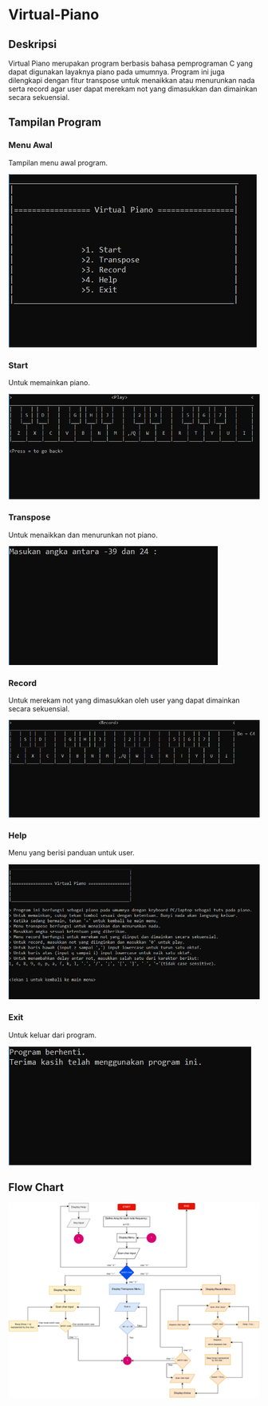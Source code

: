 # Virtual-Piano

## Deskripsi
Virtual Piano merupakan program berbasis bahasa pemprograman C yang dapat digunakan layaknya piano pada umumnya. Program ini juga dilengkapi dengan fitur transpose untuk menaikkan atau menurunkan nada serta record agar user dapat merekam not yang dimasukkan dan dimainkan secara sekuensial.

## Tampilan Program
### Menu Awal
Tampilan menu awal program.

![Menu](/images/Menu.PNG)
 
### Start
Untuk memainkan piano.

![Start](/images/Play1.PNG)

### Transpose
Untuk menaikkan dan menurunkan not piano.

![Transpose](/images/Transpose.PNG)

### Record
Untuk merekam not yang dimasukkan oleh user yang dapat dimainkan secara sekuensial.

![Record1](/images/Record.PNG)

### Help
Menu yang berisi panduan untuk user.

![Help](/images/Help.PNG)
 
### Exit
Untuk keluar dari program.

![Exit](/images/Exit.PNG)
 

## Flow Chart
![FC](/images/FlowChart.png)

